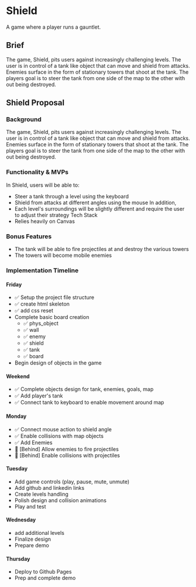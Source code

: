 # Shield
A game where a player runs a gauntlet.

## Brief
The game, Shield, pits users against increasingly challenging levels. The user is in control of a tank like object that can move and shield from attacks. Enemies surface in the form of stationary towers that shoot at the tank. The players goal is to steer the tank from one side of the map to the other with out being destroyed.

## Shield Proposal
### Background
The game, Shield, pits users against increasingly challenging levels. The user is in control of a tank like object that can move and shield from attacks. Enemies surface in the form of stationary towers that shoot at the tank. The players goal is to steer the tank from one side of the map to the other with out being destroyed.

### Functionality & MVPs
In Shield, users will be able to:
- Steer a tank through a level using the keyboard
- Shield from attacks at different angles using the mouse
In addition, 
- Each level's surroundings will be slightly different and require the user to adjust their strategy
Tech Stack
- Relies heavily on Canvas
### Bonus Features
- The tank will be able to fire projectiles at and destroy the various towers
- The towers will become mobile enemies
### Implementation Timeline
#### Friday
- ✅ Setup the project file structure
- ✅ create html skeleton
- ✅ add css reset
- Complete basic board creation
  - ✅ phys_object
  - ✅ wall
  - ✅ enemy
  - ✅ shield
  - ✅ tank
  - ✅ board
- Begin design of objects in the game
#### Weekend
- ✅ Complete objects design for tank, enemies, goals, map
- ✅ Add player's tank
- ✅ Connect tank to keyboard to enable movement around map
#### Monday
- ✅ Connect mouse action to shield angle
- ✅ Enable collisions with map objects
- ✅ Add Enemies
- 🔴 [Behind] Allow enemies to fire projectiles
- 🔴 [Behind] Enable collisions with projectiles
#### Tuesday
- Add game controls (play, pause, mute, unmute)
- Add github and linkedin links
- Create levels handling
- Polish design and collision animations
- Play and test
#### Wednesday
- add additional levels
- Finalize design
- Prepare demo
#### Thursday
- Deploy to Github Pages
- Prep and complete demo